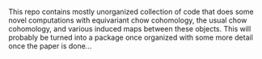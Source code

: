 This repo contains mostly unorganized collection of code that does some novel computations with equivariant chow cohomology, the usual chow cohomology, and various induced maps between these objects. This will probably be turned into a package once organized with some more detail once the paper is done...